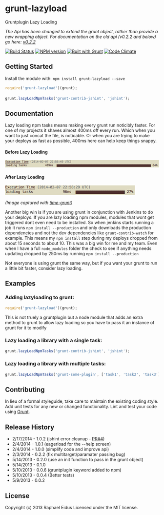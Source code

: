 # grunt-lazyload

Gruntplugin Lazy Loading

_The Api has been changed to extend the grunt object, rather than provide a new wrapping object. For documentation on the old api (v0.2.2 and below) go here: [v0.2.2](https://github.com/raphaeleidus/grunt-lazyload/tree/v0.2.2)_

[![Build Status](https://travis-ci.org/raphaeleidus/grunt-lazyload.png)](https://travis-ci.org/raphaeleidus/grunt-lazyload)
[![NPM version](https://badge.fury.io/js/grunt-lazyload.png)](http://badge.fury.io/js/grunt-lazyload)
[![Built with Grunt](https://cdn.gruntjs.com/builtwith.png)](http://gruntjs.com/)
[![Code Climate](https://codeclimate.com/github/raphaeleidus/grunt-lazyload.png)](https://codeclimate.com/github/raphaeleidus/grunt-lazyload)

## Getting Started
Install the module with: `npm install grunt-lazyload --save`

```javascript
require('grunt-lazyload')(grunt);

grunt.lazyLoadNpmTasks('grunt-contrib-jshint', 'jshint');
```

## Documentation
Lazy loading npm tasks means making every grunt run noticibly faster. For one of my projects it shaves almost 400ms off every run. Which when you want to just concat the file, is noticable. Or when you are trying to make your deploys as fast as possible, 400ms here can help keep things snappy.

#### Before Lazy Loading
![Before Lazy Loading](screenshots/no-lazyloading.png)
#### After Lazy Loading
![After Lazy Loading](screenshots/with-lazyloading.png)

_(Image captured with [time-grunt](https://github.com/sindresorhus/time-grunt))_

Another big win is if you are using grunt in conjunction with Jenkins to do your deploys. If you are lazy loading npm modules, modules that wont get triggered dont even need to be installed. So when jenkins starts running a job it runs `npm install --production` and only downloads the production dependencies and not the dev dependencies like `grunt-contrib-watch` for example. This means my `npm install` step during my deploys dropped from about 15 seconds to about 10. This was a big win for me and my team. Even when I have a full `node_modules` folder the check to see if anything needs updating dropped by 250ms by running `npm install --production`

Not everyone is using grunt the same way, but if you want your grunt to run a little bit faster, consider lazy loading.

## Examples
### Adding lazyloading to grunt:
```javascript
require('grunt-lazyload')(grunt);
```
This is not truely a gruntplugin but a node module that adds an extra method to grunt to allow lazy loading so you have to pass it an instance of grunt for it to modify

### Lazy loading a library with a single task:
```javascript
grunt.lazyLoadNpmTasks('grunt-contrib-jshint', 'jshint');
```

### Lazy loading a library with multiple tasks:
```javascript
grunt.lazyLoadNpmTasks('grunt-some-plugin', ['task1', 'task2', 'task3']);
```

## Contributing
In lieu of a formal styleguide, take care to maintain the existing coding style. Add unit tests for any new or changed functionality. Lint and test your code using [Grunt](http://gruntjs.com/).

## Release History
* 2/17/2014  - 1.0.2 (jshint error cleanup - [PR#4](https://github.com/raphaeleidus/grunt-lazyload/pull/4)) 
* 2/4/2014   - 1.0.1 (eagerload for the --help screen)
* 2/4/2014   - 1.0.0 (simplify code and improve api)
* 2/3/2014   - 0.2.2 (fix multitarget/paramater passing bug)
* 5/14/2013  - 0.2.0 (use an init function to pass in the grunt object)
* 5/14/2013  - 0.1.0
* 5/10/2013  - 0.0.6 (gruntplugin keyword added to npm)
* 5/10/2013  - 0.0.4 (Better tests)
* 5/9/2013   - 0.0.2

## License
Copyright (c) 2013 Raphael Eidus
Licensed under the MIT license.
